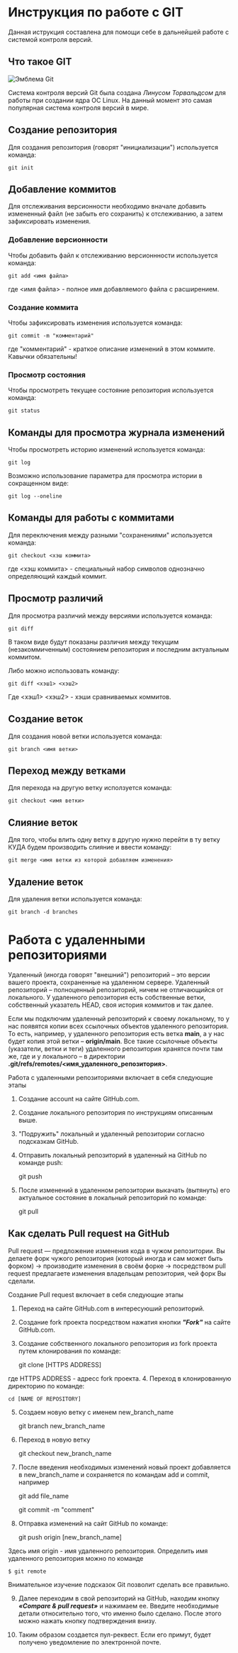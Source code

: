 # **Инструкция по работе с GIT**

Данная иструкция составлена для помощи себе в дальнейшей работе с системой контроля версий.

## Что такое GIT

![Эмблема Git](git.JPG)

Система контроля версий Git была создана *Линусом Торвальдсом* для работы при создании ядра ОС Linux. На данный момент это самая популярная система контроля версий в мире.

## Создание репозитория

Для создания репозитория (говорят "инициализации") используется команда:

    git init

## Добавление коммитов

Для отслеживания версионности необходимо вначале добавить измененный файл (не забыть его сохранить) к отслеживанию, а затем зафиксировать изменения.

### Добавление версионности

Чтобы добавить файл к отслеживанию версионнности используется команда:

    git add <имя файла>

где <имя файла> - полное имя добавляемого файла с расширением.

### Создание коммита

Чтобы зафиксировать изменения используется команда:

    git commit -m "комментарий"

где "комментарий" - краткое описание изменений в этом коммите. Кавычки обязательны!

### Просмотр состояния

Чтобы просмотреть текущее состояние репозитория используется команда:

    git status

## Команды для просмотра журнала изменений

Чтобы просмотреть историю изменений используется команда:

    git log

Возможно использование параметра для просмотра истории в сокращенном виде:

    git log --oneline

## Команды для работы с коммитами

Для переключения между разными "сохранениями" используется команда:

    git checkout <хэш коммита>

где <хэш коммита> - специальный набор символов однозначно определяющий каждый коммит.

## Просмотр различий

Для просмотра различий между версиями используется команда:

    git diff

В таком виде будут показаны различия между текущим (незакоммиченным) состоянием репозитория и последним актуальным коммитом.

Либо можно использовать команду:

    git diff <хэш1> <хэш2>

Где <хэш1> <хэш2> - хэши сравниваемых коммитов.

## Создание веток

Для создания новой ветки используется команда:

    git branch <имя ветки>

## Переход между ветками

Для перехода на другую ветку исползуется команда:

    git checkout <имя ветки>

## Слияние веток

Для того, чтобы влить одну ветку в другую нужно перейти в ту ветку КУДА будем производить слияние и ввести команду:

    git merge <имя ветки из которой добавляем изменения>

## Удаление веток

Для удаления ветки используется команда:
    
    git branch -d branches
 
 # Работа с удаленными репозиториями

 Удаленный (иногда говорят "внешний") репозиторий – это версии вашего проекта, сохраненные на удаленном сервере. Удаленный репозиторий – полноценный репозиторий, ничем не отличающийся от локального. У удаленного репозитория есть собственные ветки, собственный указатель HEAD, своя история коммитов и так далее.

 Если мы подключим удаленный репозиторий к своему локальному, то у нас появятся копии всех ссылочных объектов удаленного репозитория. То есть, например, у удаленного репозитория есть ветка **main**, а у нас будет копия этой ветки – **origin/main**. Все такие ссылочные объекты (указатели, ветки и теги) удаленного репозитория хранятся почти там же, где и у локального – в директории **.git/refs/remotes/<имя_удаленного_репозитория>**.

 Работа с удаленными репозиториями включает в себя следующие этапы
 1. Создание account на сайте GitHub.com.
 2. Создание локального репозитория по инструкциям описанным выше.
 3. "Подружить" локальный и удаленный репозитории согласно подсказкам GitHub.
 4. Отправить локальный репозиторий в удаленный на GitHub по команде push:
    
    git push

5. После изменений в удаленном репозитории выкачать (вытянуть) его актуальное состояние в локальный репозиторий по команде:

    git pull

## Как сделать Pull request на GitHub

Pull request — предложение изменения кода в чужом репозитории. Вы делаете форк чужого репозитория (который иногда и сам может быть форком) → производите изменения в своём форке → посредством pull request предлагаете изменения владельцам репозитория, чей форк Вы сделали.

Создание Pull request включает в себя следующие этапы
1. Переход на сайте GitHub.com в интересуюший репозиторий.
2. Создание fork проекта посредством нажатия кнопки _**"Fork"**_ на сайте GitHub.com.
3. Создание собственного локального репозитория из fork проекта путем клонирования по команде:

    git clone [HTTPS ADDRESS]

где HTTPS ADDRESS - адресс fork проекта.
4. Переход в клонированную директорию по команде:

    cd [NAME OF REPOSITORY]
5. Создаем новую ветку c именем new_branch_name

    git branch new_branch_name

6. Переход в новую ветку 

    git checkout new_branch_name

7. После введения необходимых изменений новый проект добавляется в new_branch_name и сохраняется по командам add и commit, например

    git add file_name

    git commit -m "comment"

8. Отправка изменений на сайт GitHub по команде:

    git push origin [new_branch_name]

Здесь имя origin - имя удаленного репозитория. Определить имя удаленного репозитория можно по команде

    $ git remote

Внимательное изучение подсказок Git позволит сделать все правильно.

9. Далее переходим в свой репозиторий на GitHub, находим кнопку _**«Compare & pull request»**_ и нажимаем ее. Введите необходимые детали относительно того, что именно было сделано. После этого можно нажать кнопку подтверждения внизу. 

10. Таким образом создается пул-реквест. Если его примут, будет получено уведомление по электронной почте.
